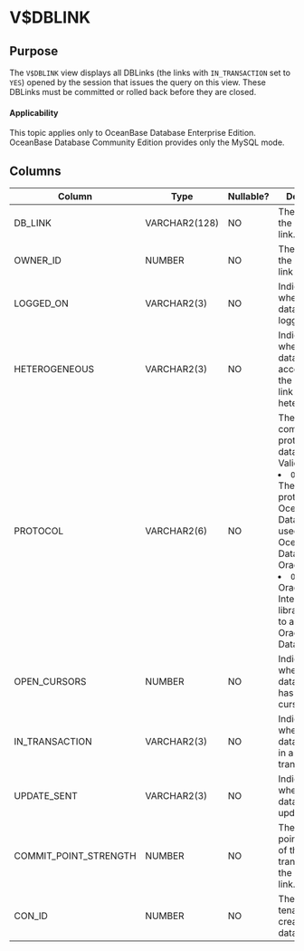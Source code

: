V$DBLINK
=============================

Purpose
-----------------------

The `V$DBLINK` view displays all DBLinks (the links with `IN_TRANSACTION` set to `YES`) opened by the session that issues the query on this view. These DBLinks must be committed or rolled back before they are closed.

  <main id="notice" >
    <h4>Applicability</h4>
    <p>This topic applies only to OceanBase Database Enterprise Edition. OceanBase Database Community Edition provides only the MySQL mode. </p>
  </main>

Columns
-------------------------

| **Column** | **Type** | **Nullable?** | **Description** |
|-----------------------|---------------|----------------|--------------------------------|
| DB_LINK | VARCHAR2(128) | NO | The name of the database link. |
| OWNER_ID | NUMBER | NO | The owner of the database link UID. |
| LOGGED_ON | VARCHAR2(3) | NO | Indicates whether the database link is logged on. |
| HETEROGENEOUS | VARCHAR2(3) | NO | Indicates whether the database accessed by the database link is heterogeneous. |
| PROTOCOL | VARCHAR2(6) | NO | The communication protocol for the database link. Valid values:<li>`OceanBase`: The internal protocol of OceanBase Database is used to access OceanBase Database in Oracle mode.<li>`OCI`: The Oracle Call Interface (OCI) library is used to access Oracle Database. |
| OPEN_CURSORS | NUMBER | NO | Indicates whether the database link has open cursors. |
| IN_TRANSACTION | VARCHAR2(3) | NO | Indicates whether the database link is in a transaction. |
| UPDATE_SENT | VARCHAR2(3) | NO | Indicates whether the database link is updated. |
| COMMIT_POINT_STRENGTH | NUMBER | NO | The commit point strength of the transactions on the database link. |
| CON_ID | NUMBER | NO | The ID of the tenant that creates the database link. |



